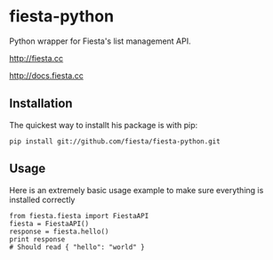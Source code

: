# fiesta-python

Python wrapper for Fiesta's list management API.

http://fiesta.cc

http://docs.fiesta.cc



## Installation
The quickest way to installt his package is with pip:

    pip install git://github.com/fiesta/fiesta-python.git

## Usage

Here is an extremely basic usage example to make sure everything is installed correctly

```pyton
from fiesta.fiesta import FiestaAPI
fiesta = FiestaAPI()
response = fiesta.hello()
print response
# Should read { "hello": "world" }
```